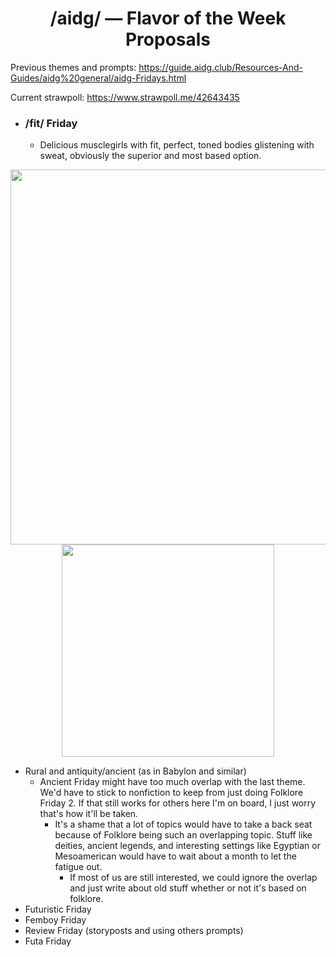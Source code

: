 <h1 align="center">/aidg/ — Flavor of the Week Proposals</h1>

Previous themes and prompts: <https://guide.aidg.club/Resources-And-Guides/aidg%20general/aidg-Fridays.html>

Current strawpoll: <https://www.strawpoll.me/42643435>

* ### /fit/ Friday
   - Delicious musclegirls with fit, perfect, toned bodies glistening with sweat, obviously the superior and most based option.

<p float="left" align="center">
  <img src="https://files.catbox.moe/jw8440.jpg" width="600" />
  <img src="https://files.catbox.moe/dlskgc.jpg" width="340" /> 
</p>

* Rural and antiquity/ancient (as in Babylon and similar)
  - Ancient Friday might have too much overlap with the last theme. We'd have to stick to nonfiction to keep from just doing Folklore Friday 2. If that still works for others here I'm on board, I just worry that's how it'll be taken.
     - It's a shame that a lot of topics would have to take a back seat because of Folklore being such an overlapping topic. Stuff like deities, ancient legends, and interesting settings like Egyptian or Mesoamerican would have to wait about a month to let the fatigue out.
          - If most of us are still interested, we could ignore the overlap and just write about old stuff whether or not it's based on folklore.
* Futuristic Friday
* Femboy Friday
* Review Friday (storyposts and using others prompts)
* Futa Friday
